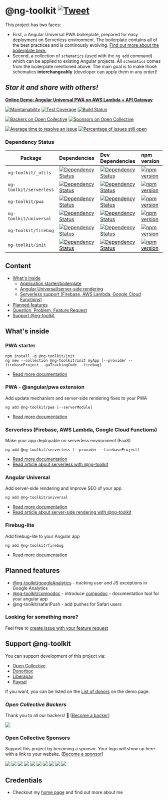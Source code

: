 # @ng-toolkit [![Tweet](https://img.shields.io/twitter/url/http/shields.io.svg?style=social&logo=twitter)](https://twitter.com/intent/tweet?text=Check%20out%20ng-toolkit%20-%20collection%20of%20great%20tools%20for%20angular&url=https://github.com/maciejtreder/ng-toolkit&via=maciejtreder&hashtags=angular,pwa,webapp,software,developers)

<!-- TODO: Provide a quick summary of the package -->

This project has two faces:

- First, a Angular Universal PWA boilerplate, prepared for easy deployment on Serverless environment. The boilerplate contains all of the best practices and is continously evolving. [Find out more about the boilerplate here.](https://github.com/maciejtreder/ng-toolkit/tree/master/schematics/init)
- Second, a collection of `schematics` (used with the `ng add` command) which can be applied to existing Angular projects. All `schematics` comes from the boilerplate mentioned above. The main goal is to make those schematics **interchangeably** (developer can apply them in any order)!

## _**Star it and share with others!**_

**[Online Demo: Angular Universal PWA on AWS Lambda + API Gateway](https://www.angular-universal-pwa.maciejtreder.com)**

[![Maintainability](https://api.codeclimate.com/v1/badges/feb1889ed8bd09672fae/maintainability)](https://codeclimate.com/github/maciejtreder/angular-universal-pwa/maintainability)
[![Test Coverage](https://api.codeclimate.com/v1/badges/feb1889ed8bd09672fae/test_coverage)](https://codeclimate.com/github/maciejtreder/angular-universal-pwa/test_coverage)
[![Build Status](https://travis-ci.org/maciejtreder/ng-toolkit.png)](https://travis-ci.org/maciejtreder/ng-toolkit)

[![Backers on Open Collective](https://opencollective.com/ng-toolkit/backers/badge.svg)](#backers)
[![Sponsors on Open Collective](https://opencollective.com/ng-toolkit/sponsors/badge.svg)](#sponsors)

[![Average time to resolve an issue](http://isitmaintained.com/badge/resolution/maciejtreder/ng-toolkit.svg)](http://isitmaintained.com/project/maciejtreder/ng-toolkit "Average time to resolve an issue")
[![Percentage of issues still open](http://isitmaintained.com/badge/open/maciejtreder/ng-toolkit.svg)](http://isitmaintained.com/project/maciejtreder/ng-toolkit "Percentage of issues still open")

### Dependency Status

| Package             | Dependencies                                                                                                                                                                | Dev Dependencies | npm version
| ------------------- | :-------------------------------------------------------------------------------------------------------------------------------------------------------------------------- | :--------------- | :--------------- |
| `ng-toolkit/_utils` | [![Dependency Status](https://david-dm.org/maciejtreder/ng-toolkit/status.svg?path=schematics/_utils)](https://david-dm.org/maciejtreder/ng-toolkit?path=schematics/_utils) | [![Dependency Status](https://david-dm.org/maciejtreder/ng-toolkit/dev-status.svg?path=schematics/_utils&type=dev)](https://david-dm.org/maciejtreder/ng-toolkit?path=schematics/_utils?type=dev) | [![npm version](https://badge.fury.io/js/%40ng-toolkit%2F_utils.svg)](https://badge.fury.io/js/%40ng-toolkit%2F_utils) |
| `ng-toolkit/serverless` | [![Dependency Status](https://david-dm.org/maciejtreder/ng-toolkit/status.svg?path=schematics/serverless)](https://david-dm.org/maciejtreder/ng-toolkit?path=schematics/serverless) | [![Dependency Status](https://david-dm.org/maciejtreder/ng-toolkit/dev-status.svg?path=schematics/serverless&type=dev)](https://david-dm.org/maciejtreder/ng-toolkit?path=schematics/serverless?type=dev) | [![npm version](https://badge.fury.io/js/%40ng-toolkit%2Fserverless.svg)](https://badge.fury.io/js/%40ng-toolkit%2Fserverless) |
| `ng-toolkit/pwa` | [![Dependency Status](https://david-dm.org/maciejtreder/ng-toolkit/status.svg?path=schematics/pwa)](https://david-dm.org/maciejtreder/ng-toolkit?path=schematics/pwa) | [![Dependency Status](https://david-dm.org/maciejtreder/ng-toolkit/dev-status.svg?path=schematics/pwa&type=dev)](https://david-dm.org/maciejtreder/ng-toolkit?path=schematics/pwa?type=dev) | [![npm version](https://badge.fury.io/js/%40ng-toolkit%2Fpwa.svg)](https://badge.fury.io/js/%40ng-toolkit%2Fpwa) |
| `ng-toolkit/universal` | [![Dependency Status](https://david-dm.org/maciejtreder/ng-toolkit/status.svg?path=schematics/universal)](https://david-dm.org/maciejtreder/ng-toolkit?path=schematics/universal) | [![Dependency Status](https://david-dm.org/maciejtreder/ng-toolkit/dev-status.svg?path=schematics/universal&type=dev)](https://david-dm.org/maciejtreder/ng-toolkit?path=schematics/universal?type=dev) | [![npm version](https://badge.fury.io/js/%40ng-toolkit%2Funiversal.svg)](https://badge.fury.io/js/%40ng-toolkit%2Funiversal) |
| `ng-toolkit/firebug` | [![Dependency Status](https://david-dm.org/maciejtreder/ng-toolkit/status.svg?path=schematics/firebug)](https://david-dm.org/maciejtreder/ng-toolkit?path=schematics/firebug) | [![Dependency Status](https://david-dm.org/maciejtreder/ng-toolkit/dev-status.svg?path=schematics/firebug&type=dev)](https://david-dm.org/maciejtreder/ng-toolkit?path=schematics/firebug?type=dev) | [![npm version](https://badge.fury.io/js/%40ng-toolkit%2Ffirebug.svg)](https://badge.fury.io/js/%40ng-toolkit%2Ffirebug) |
| `ng-toolkit/init` | [![Dependency Status](https://david-dm.org/maciejtreder/ng-toolkit/status.svg?path=schematics/init)](https://david-dm.org/maciejtreder/ng-toolkit?path=schematics/init) | [![Dependency Status](https://david-dm.org/maciejtreder/ng-toolkit/dev-status.svg?path=schematics/init&type=dev)](https://david-dm.org/maciejtreder/ng-toolkit?path=schematics/init?type=dev) | [![npm version](https://badge.fury.io/js/%40ng-toolkit%2Finit.svg)](https://badge.fury.io/js/%40ng-toolkit%2Finit) |

## Content

- [What's inside](#quickOverview)
  - [Application starter/boilerplate](https://github.com/maciejtreder/ng-toolkit/tree/master/schematics/init)
  - [Angular Universal/server-side rendering](https://github.com/maciejtreder/ng-toolkit/tree/master/schematics/universal)
  - [Serverless support (Firebase, AWS Lambda, Google Cloud Functions)](https://github.com/maciejtreder/ng-toolkit/tree/master/schematics/serverless)
- [Planned features](#planned-features)
- [Question, Problem, Feature Request](#question)
- [Support @ng-toolkit](#funding)

## <a name="quickOverview"> What's inside

### **PWA starter**

```console
npm install -g @ng-toolkit/init
ng new --collection @ng-toolkit/init myApp [--provider --firebaseProject --gaTrackingCode --firebug]
```

- [Read more documentation](https://github.com/maciejtreder/ng-toolkit/tree/master/schematics/init/README.md)

### **PWA - @angular/pwa extension**

Add update mechanism and server-side rendering fixes to your PWA

```console
ng add @ng-toolkit/pwa [--serverModule]
```

- [Read more documentation](https://github.com/maciejtreder/ng-toolkit/tree/master/schematics/pwa/README.md)

### **Serverless (Firebase, AWS Lambda, Google Cloud Functions)**

Make your app deployable on serverless environment (FaaS)

```console
ng add @ng-toolkit/serverless [--provider --firebaseProject]
```

- [Read more documentation](https://github.com/maciejtreder/ng-toolkit/tree/master/schematics/serverless/README.md)
- [Read article about serverless with @ng-toolkit](https://medium.com/@maciejtreder/angular-serverless-a713e86ea07a)

### **Angular Universal**

Add server-side rendering and improve SEO of your app

```console
ng add @ng-toolkit/universal
```

- [Read more documentation](https://github.com/maciejtreder/ng-toolkit/tree/master/schematics/universal/README.md)
- [Read article about server-side rendering with @ng-toolkit](https://medium.com/@maciejtreder/angular-server-side-rendering-with-ng-toolkit-universal-c08479ca688)

### **Firebug-lite**

Add firebug-lite to your Angular app

```console
ng add @ng-toolkit/firebug
```

- [Read more documentation](https://github.com/maciejtreder/ng-toolkit/tree/master/schematics/firebug/README.md)

## Planned features

- [@ng-toolkit/googleAnalytics](https://github.com/maciejtreder/ng-toolkit/issues/225) - tracking user and JS exceptions in Google Analytics
- [@ng-toolkit/compodoc](https://github.com/maciejtreder/ng-toolkit/issues/275) - introduce [compodoc](https://github.com/compodoc/compodoc) - documentation tool for your angular app
- @ng-toolkit/safariPush - add pushes for Safari users

### <a name="question"></a> Looking for something more?

Feel free to [create issue with your feature request](https://github.com/maciejtreder/ng-toolkit/issues/new)

## <a name="funding"></a> Support @ng-toolkit

You can support development of this project via:

- [Open Collective](https://opencollective.com/ng-toolkit)
- [Donorbox](https://donorbox.org/ng-toolkit)
- [Liberapay](https://liberapay.com/maciejtreder/donate)
- [Paypal](https://www.paypal.me/ngtoolkit)

If you want, you can be listed on the [List of donors](https://www.angular-universal-pwa.maciejtreder.com/donors) on the demo page.

### *Open Collective Backers*

Thank you to all our backers! 🙏 [[Become a backer](https://opencollective.com/ng-toolkit#backer)]

<a href="https://opencollective.com/ng-toolkit#backers" target="_blank"><img src="https://opencollective.com/ng-toolkit/backers.svg?width=890"></a>

### Open Collective Sponsors

Support this project by becoming a sponsor. Your logo will show up here with a link to your website. [[Become a sponsor](https://opencollective.com/ng-toolkit#sponsor)]

<a href="https://opencollective.com/ng-toolkit/sponsor/0/website" target="_blank"><img src="https://opencollective.com/ng-toolkit/sponsor/0/avatar.svg"></a>
<a href="https://opencollective.com/ng-toolkit/sponsor/1/website" target="_blank"><img src="https://opencollective.com/ng-toolkit/sponsor/1/avatar.svg"></a>
<a href="https://opencollective.com/ng-toolkit/sponsor/2/website" target="_blank"><img src="https://opencollective.com/ng-toolkit/sponsor/2/avatar.svg"></a>
<a href="https://opencollective.com/ng-toolkit/sponsor/3/website" target="_blank"><img src="https://opencollective.com/ng-toolkit/sponsor/3/avatar.svg"></a>
<a href="https://opencollective.com/ng-toolkit/sponsor/4/website" target="_blank"><img src="https://opencollective.com/ng-toolkit/sponsor/4/avatar.svg"></a>
<a href="https://opencollective.com/ng-toolkit/sponsor/5/website" target="_blank"><img src="https://opencollective.com/ng-toolkit/sponsor/5/avatar.svg"></a>
<a href="https://opencollective.com/ng-toolkit/sponsor/6/website" target="_blank"><img src="https://opencollective.com/ng-toolkit/sponsor/6/avatar.svg"></a>
<a href="https://opencollective.com/ng-toolkit/sponsor/7/website" target="_blank"><img src="https://opencollective.com/ng-toolkit/sponsor/7/avatar.svg"></a>
<a href="https://opencollective.com/ng-toolkit/sponsor/8/website" target="_blank"><img src="https://opencollective.com/ng-toolkit/sponsor/8/avatar.svg"></a>
<a href="https://opencollective.com/ng-toolkit/sponsor/9/website" target="_blank"><img src="https://opencollective.com/ng-toolkit/sponsor/9/avatar.svg"></a>

## <a name="credentials"></a> Credentials

- Checkout my [home page](https://www.maciejtreder.com) and find out more about me

